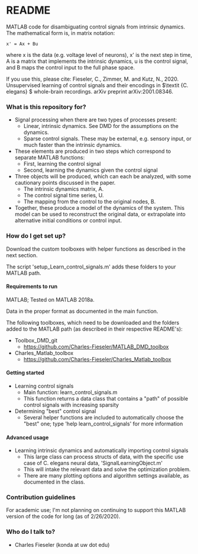# README #

MATLAB code for disambiguating control signals from intrinsic dynamics.
The mathematical form is, in matrix notation:

	x' = Ax + Bu
	
where x is the data (e.g. voltage level of neurons), x' is the next step in time, A is a matrix that implements the intrinsic dynamics, u is the control signal, and B maps the control input to the full phase space.
	
If you use this, please cite: 
Fieseler, C., Zimmer, M. and Kutz, N., 2020. Unsupervised learning of control signals and their encodings in $\textit {C. elegans} $ whole-brain recordings. arXiv preprint arXiv:2001.08346.

### What is this repository for? ###

* Signal processing when there are two types of processes present:
	* Linear, intrinsic dynamics. See DMD for the assumptions on the dynamics.
	* Sparse control signals. These may be external, e.g. sensory input, or much faster than the intrinsic dynamics.
* These elements are produced in two steps which correspond to separate MATLAB functions:
	* First, learning the control signal
	* Second, learning the dynamics given the control signal
* Three objects will be produced, which can each be analyzed, with some cautionary points discussed in the paper.
	* The intrinsic dynamics matrix, A.
	* The control signal time series, U.
	* The mapping from the control to the original nodes, B.
* Together, these produce a model of the dynamics of the system. This model can be used to reconstruct the original data, or extrapolate into alternative initial conditions or control input.
	

### How do I get set up? ###

Download the custom toolboxes with helper functions as described in the next section.

The script 'setup_Learn_control_signals.m' adds these folders to your MATLAB path.


#### Requirements to run

MATLAB; Tested on MATLAB 2018a.

Data in the proper format as documented in the main function.

The following toolboxes, which need to be downloaded and the folders added to the MATLAB path (as described in their respective README's):
* Toolbox_DMD_git
	* https://github.com/Charles-Fieseler/MATLAB_DMD_toolbox
* Charles_Matlab_toolbox
	* https://github.com/Charles-Fieseler/Charles_Matlab_toolbox


#### Getting started

* Learning control signals
	* Main function: learn_control_signals.m
	* This function returns a data class that contains a "path" of possible control signals with increasing sparsity
* Determining "best" control signal
	* Several helper functions are included to automatically choose the "best" one; type 'help learn_control_signals' for more information


#### Advanced usage
* Learning intrinsic dynamics and automatically importing control signals
	* This large class can process structs of data, with the specific use case of C. elegans neural data, 'SignalLearningObject.m'
	* This will intake the relevant data and solve the optimization problem. 
	* There are many plotting options and algorithm settings available, as documented in the class.


### Contribution guidelines ###

For academic use; I'm not planning on continuing to support this MATLAB version of the code for long (as of 2/26/2020).


### Who do I talk to? ###

* Charles Fieseler (konda at uw dot edu)